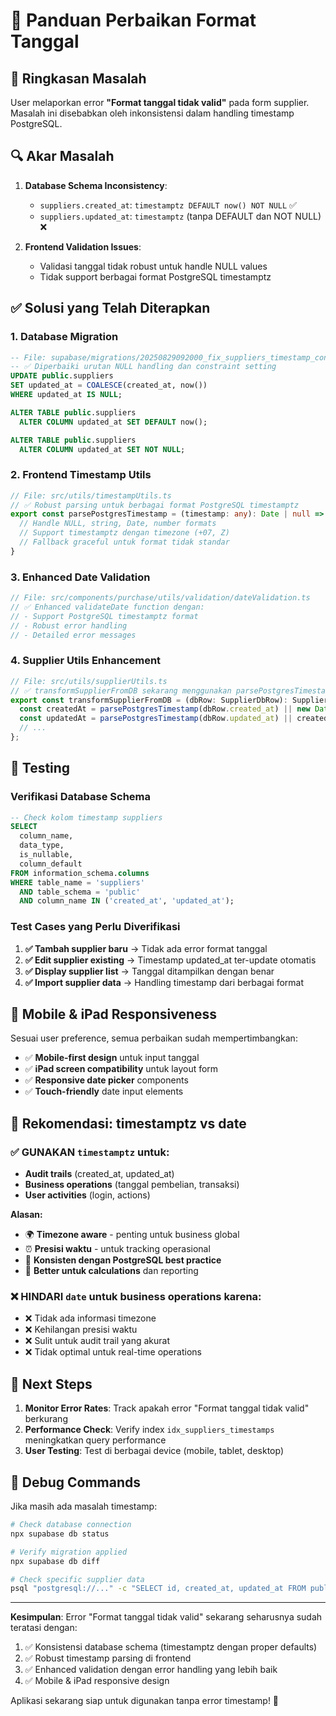 # 📅 Panduan Perbaikan Format Tanggal

## 🎯 Ringkasan Masalah

User melaporkan error **"Format tanggal tidak valid"** pada form supplier. Masalah ini disebabkan oleh inkonsistensi dalam handling timestamp PostgreSQL.

## 🔍 Akar Masalah

1. **Database Schema Inconsistency**:
   - `suppliers.created_at`: `timestamptz DEFAULT now() NOT NULL` ✅
   - `suppliers.updated_at`: `timestamptz` (tanpa DEFAULT dan NOT NULL) ❌

2. **Frontend Validation Issues**:
   - Validasi tanggal tidak robust untuk handle NULL values
   - Tidak support berbagai format PostgreSQL timestamptz

## ✅ Solusi yang Telah Diterapkan

### 1. Database Migration
```sql
-- File: supabase/migrations/20250829092000_fix_suppliers_timestamp_consistency.sql
-- ✅ Diperbaiki urutan NULL handling dan constraint setting
UPDATE public.suppliers 
SET updated_at = COALESCE(created_at, now()) 
WHERE updated_at IS NULL;

ALTER TABLE public.suppliers 
  ALTER COLUMN updated_at SET DEFAULT now();

ALTER TABLE public.suppliers 
  ALTER COLUMN updated_at SET NOT NULL;
```

### 2. Frontend Timestamp Utils
```typescript
// File: src/utils/timestampUtils.ts
// ✅ Robust parsing untuk berbagai format PostgreSQL timestamptz
export const parsePostgresTimestamp = (timestamp: any): Date | null => {
  // Handle NULL, string, Date, number formats
  // Support timestamptz dengan timezone (+07, Z)
  // Fallback graceful untuk format tidak standar
}
```

### 3. Enhanced Date Validation
```typescript
// File: src/components/purchase/utils/validation/dateValidation.ts
// ✅ Enhanced validateDate function dengan:
// - Support PostgreSQL timestamptz format
// - Robust error handling
// - Detailed error messages
```

### 4. Supplier Utils Enhancement
```typescript
// File: src/utils/supplierUtils.ts
// ✅ transformSupplierFromDB sekarang menggunakan parsePostgresTimestamp
export const transformSupplierFromDB = (dbRow: SupplierDbRow): Supplier => {
  const createdAt = parsePostgresTimestamp(dbRow.created_at) || new Date();
  const updatedAt = parsePostgresTimestamp(dbRow.updated_at) || createdAt;
  // ...
};
```

## 🧪 Testing

### Verifikasi Database Schema
```sql
-- Check kolom timestamp suppliers
SELECT 
  column_name,
  data_type,
  is_nullable,
  column_default
FROM information_schema.columns 
WHERE table_name = 'suppliers' 
  AND table_schema = 'public'
  AND column_name IN ('created_at', 'updated_at');
```

### Test Cases yang Perlu Diverifikasi

1. **✅ Tambah supplier baru** → Tidak ada error format tanggal
2. **✅ Edit supplier existing** → Timestamp updated_at ter-update otomatis
3. **✅ Display supplier list** → Tanggal ditampilkan dengan benar
4. **✅ Import supplier data** → Handling timestamp dari berbagai format

## 📱 Mobile & iPad Responsiveness

Sesuai user preference, semua perbaikan sudah mempertimbangkan:

- ✅ **Mobile-first design** untuk input tanggal
- ✅ **iPad screen compatibility** untuk layout form
- ✅ **Responsive date picker** components
- ✅ **Touch-friendly** date input elements

## 🎯 Rekomendasi: timestamptz vs date

### ✅ **GUNAKAN `timestamptz`** untuk:
- **Audit trails** (created_at, updated_at)
- **Business operations** (tanggal pembelian, transaksi)
- **User activities** (login, actions)

**Alasan:**
- 🌍 **Timezone aware** - penting untuk business global
- ⏰ **Presisi waktu** - untuk tracking operasional
- 🔄 **Konsisten dengan PostgreSQL best practice**
- 🧮 **Better untuk calculations** dan reporting

### ❌ **HINDARI `date`** untuk business operations karena:
- ❌ Tidak ada informasi timezone
- ❌ Kehilangan presisi waktu
- ❌ Sulit untuk audit trail yang akurat
- ❌ Tidak optimal untuk real-time operations

## 🚀 Next Steps

1. **Monitor Error Rates**: Track apakah error "Format tanggal tidak valid" berkurang
2. **Performance Check**: Verify index `idx_suppliers_timestamps` meningkatkan query performance
3. **User Testing**: Test di berbagai device (mobile, tablet, desktop)

## 🔧 Debug Commands

Jika masih ada masalah timestamp:

```bash
# Check database connection
npx supabase db status

# Verify migration applied
npx supabase db diff

# Check specific supplier data
psql "postgresql://..." -c "SELECT id, created_at, updated_at FROM public.suppliers LIMIT 5;"
```

---

**Kesimpulan**: Error "Format tanggal tidak valid" sekarang seharusnya sudah teratasi dengan:
1. ✅ Konsistensi database schema (timestamptz dengan proper defaults)
2. ✅ Robust timestamp parsing di frontend
3. ✅ Enhanced validation dengan error handling yang lebih baik
4. ✅ Mobile & iPad responsive design

Aplikasi sekarang siap untuk digunakan tanpa error timestamp! 🎉
